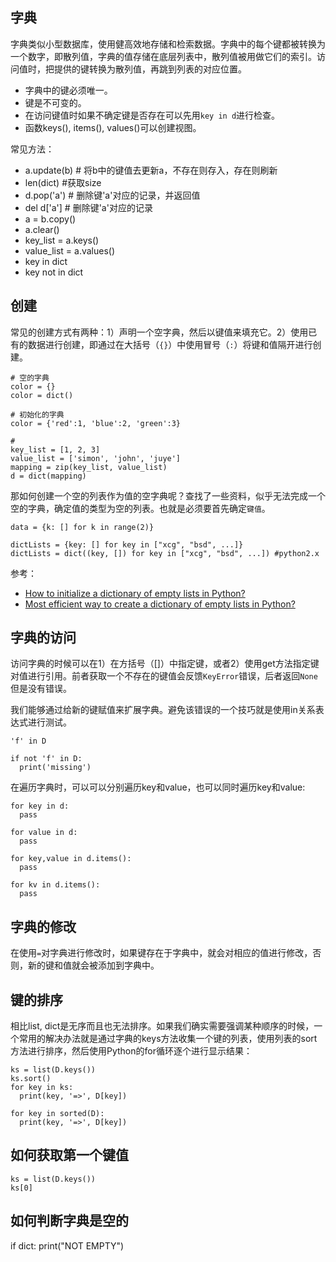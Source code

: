 ## 字典

字典类似小型数据库，使用健高效地存储和检索数据。字典中的每个键都被转换为一个数字，即散列值，字典的值存储在底层列表中，散列值被用做它们的索引。访问值时，把提供的键转换为散列值，再跳到列表的对应位置。

- 字典中的键必须唯一。
- 键是不可变的。
- 在访问键值时如果不确定键是否存在可以先用`key in d`进行检查。
- 函数keys(), items(), values()可以创建视图。

常见方法：

- a.update(b) # 将b中的键值去更新a，不存在则存入，存在则刷新
- len(dict) #获取size
- d.pop('a') # 删除键'a'对应的记录，并返回值
- del d['a'] # 删除键'a'对应的记录
- a = b.copy()
- a.clear()
- key_list = a.keys()
- value_list = a.values()
- key in dict
- key not in dict


## 创建

常见的创建方式有两种：1）声明一个空字典，然后以键值来填充它。2）使用已有的数据进行创建，即通过在大括号（`{}`）中使用冒号（`:`）将键和值隔开进行创建。

```
# 空的字典
color = {}
color = dict()

# 初始化的字典
color = {'red':1, 'blue':2, 'green':3}

# 
key_list = [1, 2, 3]
value_list = ['simon', 'john', 'juye']
mapping = zip(key_list, value_list)
d = dict(mapping)
```

那如何创建一个空的列表作为值的空字典呢？查找了一些资料，似乎无法完成一个空的字典，确定值的类型为空的列表。也就是必须要首先确定`键值`。

```
data = {k: [] for k in range(2)}

dictLists = {key: [] for key in ["xcg", "bsd", ...]}
dictLists = dict((key, []) for key in ["xcg", "bsd", ...]) #python2.x
```

参考：

- [How to initialize a dictionary of empty lists in Python?](https://thewebdev.info/2021/11/01/how-to-initialize-a-dictionary-of-empty-lists-in-python/)
- [Most efficient way to create a dictionary of empty lists in Python?](https://stackoverflow.com/questions/10852345/most-efficient-way-to-create-a-dictionary-of-empty-lists-in-python)


## 字典的访问

访问字典的时候可以在1）在方括号（[]）中指定键，或者2）使用get方法指定键对值进行引用。前者获取一个不存在的键值会反馈`KeyError`错误，后者返回`None`但是没有错误。

我们能够通过给新的键赋值来扩展字典。避免该错误的一个技巧就是使用in关系表达式进行测试。

```
'f' in D

if not 'f' in D:
  print('missing')
```

在遍历字典时，可以可以分别遍历key和value，也可以同时遍历key和value:

```
for key in d:
  pass

for value in d:
  pass

for key,value in d.items():
  pass

for kv in d.items():
  pass
```

## 字典的修改

在使用`=`对字典进行修改时，如果键存在于字典中，就会对相应的值进行修改，否则，新的键和值就会被添加到字典中。


## 键的排序

相比list, dict是无序而且也无法排序。如果我们确实需要强调某种顺序的时候，一个常用的解决办法就是通过字典的keys方法收集一个键的列表，使用列表的sort方法进行排序，然后使用Python的for循环逐个进行显示结果：

```
ks = list(D.keys())
ks.sort()
for key in ks:
  print(key, '=>', D[key])

for key in sorted(D):
  print(key, '=>', D[key])
```

## 如何获取第一个键值

```
ks = list(D.keys())
ks[0]
```

## 如何判断字典是空的

if dict:
  print("NOT EMPTY")

